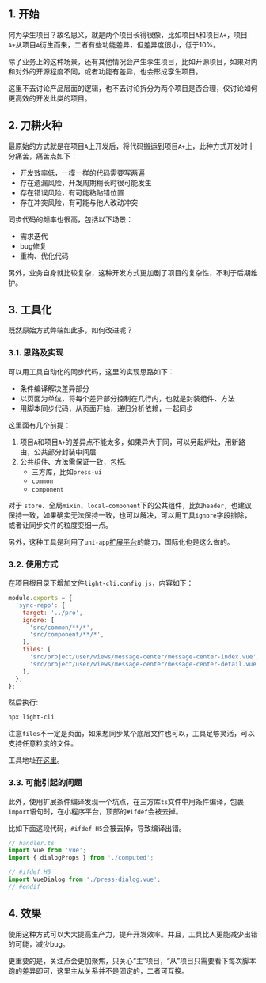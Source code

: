 ## 1. 开始

何为孪生项目？故名思义，就是两个项目长得很像，比如项目`A`和项目`A+`，项目`A+`从项目`A`衍生而来，二者有些功能差异，但差异度很小，低于10%。

除了业务上的这种场景，还有其他情况会产生孪生项目，比如开源项目，如果对内和对外的开源程度不同，或者功能有差异，也会形成孪生项目。

这里不去讨论产品层面的逻辑，也不去讨论拆分为两个项目是否合理，仅讨论如何更高效的开发此类的项目。

## 2. 刀耕火种

最原始的方式就是在项目`A`上开发后，将代码搬运到项目`A+`上，此种方式开发时十分痛苦，痛苦点如下：

- 开发效率低，一模一样的代码需要写两遍
- 存在遗漏风险，开发周期稍长时很可能发生
- 存在错误风险，有可能粘贴错位置
- 存在冲突风险，有可能与他人改动冲突

同步代码的频率也很高，包括以下场景：

- 需求迭代
- bug修复
- 重构、优化代码

另外，业务自身就比较复杂，这种开发方式更加剧了项目的复杂性，不利于后期维护。

## 3. 工具化

既然原始方式弊端如此多，如何改进呢？

### 3.1. 思路及实现

可以用工具自动化的同步代码，这里的实现思路如下：

- 条件编译解决差异部分
- 以页面为单位，将每个差异部分控制在几行内，也就是封装组件、方法
- 用脚本同步代码，从页面开始，递归分析依赖，一起同步


这里面有几个前提：

1. 项目`A`和项目`A+`的差异点不能太多，如果异大于同，可以另起炉灶，用新路由，公共部分封装中间层
2. 公共组件、方法需保证一致，包括:
   - 三方库，比如`press-ui`
   - `common`
   - `component`

对于 `store`、全局`mixin`、`local-component`下的公共组件，比如`header`，也建议保持一致，如果确实无法保持一致，也可以解决，可以用工具`ignore`字段排除，或者让同步文件的粒度变细一点。

另外，这种工具是利用了`uni-app`[扩展平台](https://uniapp.dcloud.net.cn/collocation/package.html)的能力，国际化也是这么做的。


### 3.2. 使用方式

在项目根目录下增加文件`light-cli.config.js`，内容如下：

```js
module.exports = {
  'sync-repo': {
    target: '../pro',
    ignore: [
      'src/common/**/*',
      'src/component/**/*',
    ],
    files: [
      'src/project/user/views/message-center/message-center-index.vue',
      'src/project/user/views/message-center/message-center-detail.vue',
    ],
  },
};
```

然后执行:

```bash
npx light-cli
```

注意`files`不一定是页面，如果想同步某个底层文件也可以，工具足够灵活，可以支持任意粒度的文件。

工具地址[在这里](https://github.com/novlan1/uni-plugin-light/tree/master/task)。

### 3.3. 可能引起的问题

此外，使用扩展条件编译发现一个坑点，在三方库`ts`文件中用条件编译，包裹`import`语句时，在小程序平台，顶部的`#ifdef`会被去掉。

比如下面这段代码，`#ifdef H5`会被去掉，导致编译出错。

```ts
// handler.ts
import Vue from 'vue';
import { dialogProps } from './computed';

// #ifdef H5
import VueDialog from './press-dialog.vue';
// #endif
```



## 4. 效果

使用这种方式可以大大提高生产力，提升开发效率。并且，工具比人更能减少出错的可能，减少bug。

更重要的是，关注点会更加聚焦，只关心“主”项目，“从”项目只需要看下每次脚本跑的差异即可，这里主从关系并不是固定的，二者可互换。

